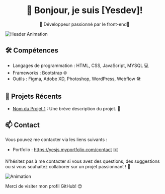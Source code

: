 <h1 align="center">👋 Bonjour, je suis [Yesdev]!</h1>
<p align="center">🚀 Développeur passionné par le front-end🌟</p>

![Header Animation](lien_vers_votre_animation.gif)

## 🛠️ Compétences

- Langages de programmation : HTML, CSS, JavaScript, MYSQL 💻
- Frameworks : Bootstrap 🌐
- Outils : Figma, Adobe XD, Photoshop, WordPress, Webflow 🛠️


## 🌟 Projets Récents

- [Nom du Projet 1](lien_vers_le_projet_1) : Une brève description du projet. 📂




## 📫 Contact

Vous pouvez me contacter via les liens suivants :

- Portfolio : https://yesjs.myportfolio.com/contact ✉️





N'hésitez pas à me contacter si vous avez des questions, des suggestions ou si vous souhaitez collaborer sur un projet passionnant ! 🤝


![Animation](https://media3.giphy.com/media/R312C3MEVg4SCYAber/giphy.gif?cid=ecf05e47yo7a8qlvg22v7zrhqx7zbhlgyg9f7acckuyt122w&ep=v1_gifs_search&rid=giphy.gif&ct=g)



Merci de visiter mon profil GitHub! 😊



